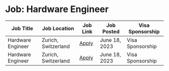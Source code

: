 # Job: Hardware Engineer

| Job Title | Job Location | Job Link | Job Posted | Visa Sponsorship |
| --- | --- | --- | --- | --- |
| Hardware Engineer | Zurich, Switzerland | [Apply](https://boards.eu.greenhouse.io/nexxiot/jobs/4085934101) | June 18, 2023 | Visa Sponsorship |
| Hardware Engineer | Zurich, Switzerland | [Apply](https://boards.eu.greenhouse.io/nexxiot/jobs/4085934101) | June 18, 2023 | Visa Sponsorship |
